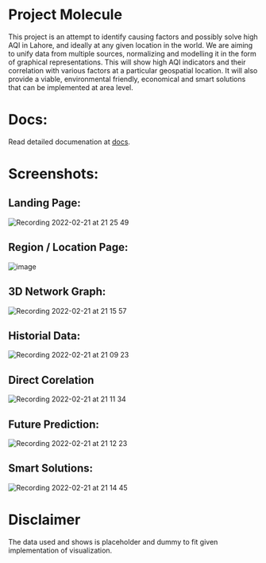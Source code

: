 # Project Molecule
This project is an attempt to identify causing factors and possibly solve high AQI in Lahore, and ideally at any given location in the world. We are aiming to unify data from multiple sources, normalizing and modelling it in the form of graphical representations. This will show high AQI indicators and their correlation with various factors at a particular geospatial location. It will also provide a viable, environmental friendly, economical and smart solutions that can be implemented at area level.

# Docs:
Read detailed documenation at [docs](/docs).

# Screenshots:

## Landing Page:
![Recording 2022-02-21 at 21 25 49](https://user-images.githubusercontent.com/47540683/154993950-7d749968-7cb0-4b6c-a778-e31fabdf3a9c.gif)

## Region / Location Page:
![image](https://user-images.githubusercontent.com/47540683/154990296-7a75f305-da2e-4d4a-80ae-09c7876aa7a2.png)

## 3D Network Graph:
![Recording 2022-02-21 at 21 15 57](https://user-images.githubusercontent.com/47540683/154992435-b7a26432-4759-4fea-947e-b78b95494453.gif)

## Historial Data:
![Recording 2022-02-21 at 21 09 23](https://user-images.githubusercontent.com/47540683/154991415-9207a478-8833-433a-a292-a80ff5263c82.gif)

## Direct Corelation
![Recording 2022-02-21 at 21 11 34](https://user-images.githubusercontent.com/47540683/154991738-6af6413e-3f51-452e-a527-83f5fcd4d081.gif)


## Future Prediction:
![Recording 2022-02-21 at 21 12 23](https://user-images.githubusercontent.com/47540683/154992021-da5856af-5ba6-4c94-bf7e-99c60ffbb9e8.gif)

## Smart Solutions:
![Recording 2022-02-21 at 21 14 45](https://user-images.githubusercontent.com/47540683/154992237-6299439c-b4de-4bb8-9a60-ee62cfecd772.gif)

# Disclaimer
The data used and shows is placeholder and dummy to fit given implementation of visualization. 
